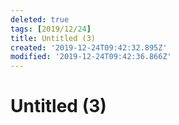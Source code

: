 ```yaml
---
deleted: true
tags: [2019/12/24]
title: Untitled (3)
created: '2019-12-24T09:42:32.895Z'
modified: '2019-12-24T09:42:36.866Z'
---
```


# Untitled (3)
